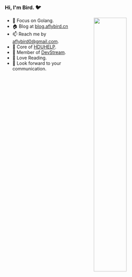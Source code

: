 ### Hi, I'm Bird. 🐦

<a href="https://github.com/aFlyBird0?tab=repositories">
  <img align="right" src="https://github-readme-stats.vercel.app/api?username=aFlyBird0&show_icons=true&hide_border=true&count_private=true" width="45%" />
</a>

- 🌱 Focus on Golang.
- 🏠 Blog at [blog.aflybird.cn](https://blog.aflybird.cn)
- 📫 Reach me by aflybird0@gmail.com.
- 🧑 Core of [HDUHELP](https://github.com/hduhelp).
- 🏰 Member of [DevStream](https://github.com/devstream-io/devstream).
- 📖 Love Reading.
- 👋 Look forward to your communication.

